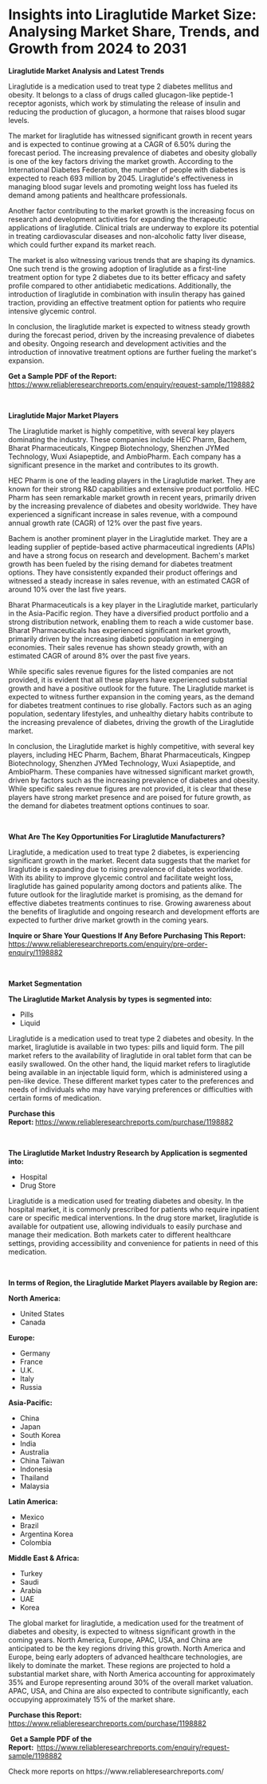 <p><h1>Insights into Liraglutide Market Size: Analysing Market Share, Trends, and Growth from 2024 to 2031</h1></p><p><strong>Liraglutide Market Analysis and Latest Trends</strong></p>
<p><p>Liraglutide is a medication used to treat type 2 diabetes mellitus and obesity. It belongs to a class of drugs called glucagon-like peptide-1 receptor agonists, which work by stimulating the release of insulin and reducing the production of glucagon, a hormone that raises blood sugar levels.</p><p>The market for liraglutide has witnessed significant growth in recent years and is expected to continue growing at a CAGR of 6.50% during the forecast period. The increasing prevalence of diabetes and obesity globally is one of the key factors driving the market growth. According to the International Diabetes Federation, the number of people with diabetes is expected to reach 693 million by 2045. Liraglutide's effectiveness in managing blood sugar levels and promoting weight loss has fueled its demand among patients and healthcare professionals.</p><p>Another factor contributing to the market growth is the increasing focus on research and development activities for expanding the therapeutic applications of liraglutide. Clinical trials are underway to explore its potential in treating cardiovascular diseases and non-alcoholic fatty liver disease, which could further expand its market reach.</p><p>The market is also witnessing various trends that are shaping its dynamics. One such trend is the growing adoption of liraglutide as a first-line treatment option for type 2 diabetes due to its better efficacy and safety profile compared to other antidiabetic medications. Additionally, the introduction of liraglutide in combination with insulin therapy has gained traction, providing an effective treatment option for patients who require intensive glycemic control.</p><p>In conclusion, the liraglutide market is expected to witness steady growth during the forecast period, driven by the increasing prevalence of diabetes and obesity. Ongoing research and development activities and the introduction of innovative treatment options are further fueling the market's expansion.</p></p>
<p><strong>Get a Sample PDF of the Report:&nbsp;</strong> <a href="https://www.reliableresearchreports.com/enquiry/request-sample/1198882">https://www.reliableresearchreports.com/enquiry/request-sample/1198882</a></p>
<p>&nbsp;</p>
<p><strong>Liraglutide Major Market Players</strong></p>
<p><p>The Liraglutide market is highly competitive, with several key players dominating the industry. These companies include HEC Pharm, Bachem, Bharat Pharmaceuticals, Kingpep Biotechnology, Shenzhen JYMed Technology, Wuxi Asiapeptide, and AmbioPharm. Each company has a significant presence in the market and contributes to its growth.</p><p>HEC Pharm is one of the leading players in the Liraglutide market. They are known for their strong R&D capabilities and extensive product portfolio. HEC Pharm has seen remarkable market growth in recent years, primarily driven by the increasing prevalence of diabetes and obesity worldwide. They have experienced a significant increase in sales revenue, with a compound annual growth rate (CAGR) of 12% over the past five years.</p><p>Bachem is another prominent player in the Liraglutide market. They are a leading supplier of peptide-based active pharmaceutical ingredients (APIs) and have a strong focus on research and development. Bachem's market growth has been fueled by the rising demand for diabetes treatment options. They have consistently expanded their product offerings and witnessed a steady increase in sales revenue, with an estimated CAGR of around 10% over the last five years.</p><p>Bharat Pharmaceuticals is a key player in the Liraglutide market, particularly in the Asia-Pacific region. They have a diversified product portfolio and a strong distribution network, enabling them to reach a wide customer base. Bharat Pharmaceuticals has experienced significant market growth, primarily driven by the increasing diabetic population in emerging economies. Their sales revenue has shown steady growth, with an estimated CAGR of around 8% over the past five years.</p><p>While specific sales revenue figures for the listed companies are not provided, it is evident that all these players have experienced substantial growth and have a positive outlook for the future. The Liraglutide market is expected to witness further expansion in the coming years, as the demand for diabetes treatment continues to rise globally. Factors such as an aging population, sedentary lifestyles, and unhealthy dietary habits contribute to the increasing prevalence of diabetes, driving the growth of the Liraglutide market.</p><p>In conclusion, the Liraglutide market is highly competitive, with several key players, including HEC Pharm, Bachem, Bharat Pharmaceuticals, Kingpep Biotechnology, Shenzhen JYMed Technology, Wuxi Asiapeptide, and AmbioPharm. These companies have witnessed significant market growth, driven by factors such as the increasing prevalence of diabetes and obesity. While specific sales revenue figures are not provided, it is clear that these players have strong market presence and are poised for future growth, as the demand for diabetes treatment options continues to soar.</p></p>
<p>&nbsp;</p>
<p><strong>What Are The Key Opportunities For Liraglutide Manufacturers?</strong></p>
<p><p>Liraglutide, a medication used to treat type 2 diabetes, is experiencing significant growth in the market. Recent data suggests that the market for liraglutide is expanding due to rising prevalence of diabetes worldwide. With its ability to improve glycemic control and facilitate weight loss, liraglutide has gained popularity among doctors and patients alike. The future outlook for the liraglutide market is promising, as the demand for effective diabetes treatments continues to rise. Growing awareness about the benefits of liraglutide and ongoing research and development efforts are expected to further drive market growth in the coming years.</p></p>
<p><strong>Inquire or Share Your Questions If Any Before Purchasing This Report:</strong> <a href="https://www.reliableresearchreports.com/enquiry/pre-order-enquiry/1198882">https://www.reliableresearchreports.com/enquiry/pre-order-enquiry/1198882</a></p>
<p>&nbsp;</p>
<p><strong>Market Segmentation</strong></p>
<p><strong>The Liraglutide Market Analysis by types is segmented into:</strong></p>
<p><ul><li>Pills</li><li>Liquid</li></ul></p>
<p><p>Liraglutide is a medication used to treat type 2 diabetes and obesity. In the market, liraglutide is available in two types: pills and liquid form. The pill market refers to the availability of liraglutide in oral tablet form that can be easily swallowed. On the other hand, the liquid market refers to liraglutide being available in an injectable liquid form, which is administered using a pen-like device. These different market types cater to the preferences and needs of individuals who may have varying preferences or difficulties with certain forms of medication.</p></p>
<p><strong>Purchase this Report:&nbsp;</strong><a href="https://www.reliableresearchreports.com/purchase/1198882">https://www.reliableresearchreports.com/purchase/1198882</a></p>
<p>&nbsp;</p>
<p><strong>The Liraglutide Market Industry Research by Application is segmented into:</strong></p>
<p><ul><li>Hospital</li><li>Drug Store</li></ul></p>
<p><p>Liraglutide is a medication used for treating diabetes and obesity. In the hospital market, it is commonly prescribed for patients who require inpatient care or specific medical interventions. In the drug store market, liraglutide is available for outpatient use, allowing individuals to easily purchase and manage their medication. Both markets cater to different healthcare settings, providing accessibility and convenience for patients in need of this medication.</p></p>
<p>&nbsp;</p>
<p><strong>In terms of Region, the Liraglutide Market Players available by Region are:</strong></p>
<p>
    <p> <strong> North America: </strong>
        <ul>
            <li>United States</li>
            <li>Canada</li>
        </ul>
        </p> 
    <p> <strong> Europe: </strong>
        <ul>
            <li>Germany</li>
            <li>France</li>
            <li>U.K.</li>
            <li>Italy</li>
            <li>Russia</li>
        </ul>
        </p> 
    <p> <strong> Asia-Pacific: </strong>
        <ul>
            <li>China</li>
            <li>Japan</li>
            <li>South Korea</li>
            <li>India</li>
            <li>Australia</li>
            <li>China Taiwan</li>
            <li>Indonesia</li>
            <li>Thailand</li>
            <li>Malaysia</li>
        </ul>
        </p> 
    <p> <strong> Latin America: </strong>
        <ul>
            <li>Mexico</li>
            <li>Brazil</li>
            <li>Argentina Korea</li>
            <li>Colombia</li>
        </ul>
        </p> 
    <p> <strong> Middle East & Africa: </strong>
        <ul>
            <li>Turkey</li>
            <li>Saudi</li>
            <li>Arabia</li>
            <li>UAE</li>
            <li>Korea</li>
        </ul>
    </p>
    </p>
<p><p>The global market for liraglutide, a medication used for the treatment of diabetes and obesity, is expected to witness significant growth in the coming years. North America, Europe, APAC, USA, and China are anticipated to be the key regions driving this growth. North America and Europe, being early adopters of advanced healthcare technologies, are likely to dominate the market. These regions are projected to hold a substantial market share, with North America accounting for approximately 35% and Europe representing around 30% of the overall market valuation. APAC, USA, and China are also expected to contribute significantly, each occupying approximately 15% of the market share.</p></p>
<p><strong>Purchase this Report: </strong><a href="https://www.reliableresearchreports.com/purchase/1198882">https://www.reliableresearchreports.com/purchase/1198882</a></p>
<p>&nbsp;<strong>Get a Sample PDF of the Report:&nbsp;&nbsp;</strong><a href="https://www.reliableresearchreports.com/enquiry/request-sample/1198882">https://www.reliableresearchreports.com/enquiry/request-sample/1198882</a></p>
<p><strong></strong></p>
<p>Check more reports on https://www.reliableresearchreports.com/</p>